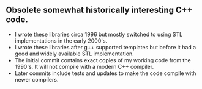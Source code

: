 ## Obsolete somewhat historically interesting C++ code.
- I wrote these libraries circa 1996 but mostly switched to using STL
  implementations in the early 2000's.
- I wrote these libraries after g++ supported templates but before it had
  a good and widely available STL implementation.
- The initial commit contains exact copies of my working code from the 1990's.
  It will not compile with a modern C++ compiler.
- Later commits include tests and updates to make the code compile with newer
  compilers.
